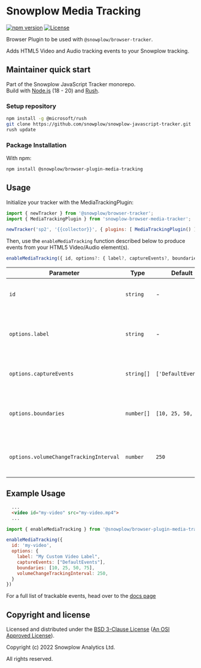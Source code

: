 # Snowplow Media Tracking

[![npm version][npm-image]][npm-url]
[![License][license-image]](LICENSE)

Browser Plugin to be used with `@snowplow/browser-tracker`.

Adds HTML5 Video and Audio tracking events to your Snowplow tracking.

## Maintainer quick start

Part of the Snowplow JavaScript Tracker monorepo.  
Build with [Node.js](https://nodejs.org/en/) (18 - 20) and [Rush](https://rushjs.io/).

### Setup repository

```bash
npm install -g @microsoft/rush 
git clone https://github.com/snowplow/snowplow-javascript-tracker.git
rush update
```

### Package Installation

With npm:

```bash
npm install @snowplow/browser-plugin-media-tracking
```

## Usage

Initialize your tracker with the MediaTrackingPlugin:

```js
import { newTracker } from '@snowplow/browser-tracker';
import { MediaTrackingPlugin } from 'snowplow-browser-media-tracker';

newTracker('sp2', '{{collector}}', { plugins: [ MediaTrackingPlugin() ] }); // Also stores reference at module level
```

Then, use the `enableMediaTracking` function described below to produce events from your HTML5 Video/Audio element(s).

```js
enableMediaTracking({ id, options?: { label?, captureEvents?, boundaries?, volumeChangeTrackingInterval? } })
```

| Parameter                              | Type       | Default             | Description                                               | Required |
| -------------------------------------- | ---------- | ------------------- | --------------------------------------------------------- | -------- |
| `id`                                   | `string`   | -                   | The HTML id attribute of the media element                | Yes      |
| `options.label`                        | `string`   | -                   | An identifiable custom label sent with the event          | No       |
| `options.captureEvents`                | `string[]` | `['DefaultEvents']` | The name(s) of the events to capture                      | No       |
| `options.boundaries`                   | `number[]` | `[10, 25, 50, 75]`  | The progress percentages to fire an event at (if enabled) | No       |
| `options.volumeChangeTrackingInterval` | `number`   | `250`               | The rate at which volume events can be sent               | No       |

## Example Usage

```html
  ...
  <video id="my-video" src="my-video.mp4">
  ...
```

```js
import { enableMediaTracking } from '@snowplow/browser-plugin-media-tracking'

enableMediaTracking({
  id: 'my-video',
  options: {
    label: "My Custom Video Label",
    captureEvents: ["DefaultEvents"],
    boundaries: [10, 25, 50, 75],
    volumeChangeTrackingInterval: 250,
  }
})
```

 For a full list of trackable events, head over to the [docs page](https://docs.snowplowanalytics.com/docs/collecting-data/collecting-from-own-applications/javascript-trackers/browser-tracker/browser-tracker-v3-reference/media-tracking/)

## Copyright and license

Licensed and distributed under the [BSD 3-Clause License](LICENSE) ([An OSI Approved License][osi]).

Copyright (c) 2022 Snowplow Analytics Ltd.

All rights reserved.

[npm-url]: https://www.npmjs.com/package/@snowplow/browser-plugin-form-tracking
[npm-image]: https://img.shields.io/npm/v/@snowplow/browser-plugin-form-tracking
[docs]: https://docs.snowplowanalytics.com/docs/collecting-data/collecting-from-own-applications/javascript-tracker/
[osi]: https://opensource.org/licenses/BSD-3-Clause
[license-image]: https://img.shields.io/npm/l/@snowplow/browser-plugin-form-tracking
